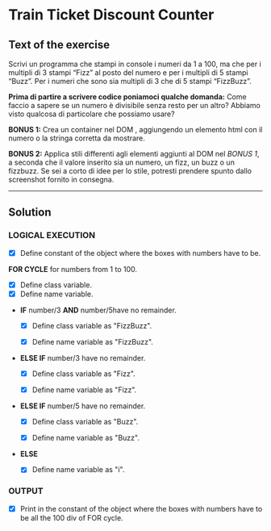 # Train Ticket Discount Counter

## Text of the exercise
 Scrivi un programma che stampi in console i numeri da 1 a 100,
 ma che per i multipli di 3 stampi “Fizz” al posto del numero e per i multipli di 5 stampi “Buzz”.
 Per i numeri che sono sia multipli di 3 che di 5 stampi “FizzBuzz”.
 
 **Prima di partire a scrivere codice poniamoci qualche domanda:**
 Come faccio a sapere se un numero è divisibile senza resto per un altro?
 Abbiamo visto qualcosa di particolare che possiamo usare?

 **BONUS 1:**
 Crea un container nel DOM , aggiungendo un elemento html con il numero o la stringa corretta da mostrare.
 
 **BONUS 2:**
 Applica stili differenti agli elementi aggiunti al DOM nel *BONUS 1*, a seconda che il valore inserito sia un numero, un fizz, un buzz o un fizzbuzz.
 Se sei a corto di idee per lo stile, potresti prendere spunto dallo screenshot fornito in consegna.
___

## Solution

### LOGICAL EXECUTION

- [x] Define constant of the object where the boxes with numbers have to be.

**FOR CYCLE** for numbers from 1 to 100.
   - [x] Define class variable.
   - [x] Define name variable.

   - **IF** number/3 **AND** number/5have no remainder.

      - [x] Define class variable as "FizzBuzz".

      - [x] Define name variable as "FizzBuzz".

   - **ELSE IF** number/3 have no remainder.

      - [x] Define class variable as "Fizz".

      - [x] Define name variable as "Fizz".

   - **ELSE IF** number/5 have no remainder.

      - [x] Define class variable as "Buzz".

      - [x] Define name variable as "Buzz".

   - **ELSE**

      - [x] Define name variable as "i".

### OUTPUT

- [x] Print in the constant of the object where the boxes with numbers have to be all the 100 div of FOR cycle.

